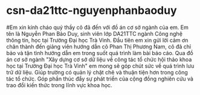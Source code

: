 # csn-da21ttc-nguyenphanbaoduy
#Em xin kính cháo quý thầy cô đã đến với đồ án cơ sở ngành của em.
Em tên là Nguyễn Phan Bảo Duy, sinh viên lớp DA21TTC ngành Công nghệ thông tin, học tại Trường Đại học Trà Vinh.
Đầu tiên em xin gửi lời cảm ơn chân thành đến giảng viên hướng dẫn cô Phan Thị Phương Nam, cô đã chỉ bảo và tận tình hướng dẫn em trong suốt quá trình làm bài báo cáo.
Qua đồ án cơ sở ngành "Xây dựng cơ sở dữ liệu về công tác tổ chức hội thảo khoa học tại Trường Đại học Trà Vinh" em mong sẽ góp chút sức về quá trình lưu trữ dữ liệu. Giúp trường có quản lý chặt chẽ và thuận tiện hơn trong công tác tổ chức. Góp phần thúc đẩy sự phát triển của cộng đồng nghiên cứu và trao đổi kiến thức trong lĩnh vực khoa học.
